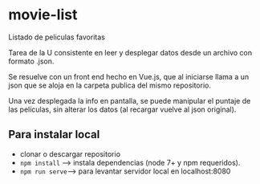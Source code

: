 # movie-list
Listado de peliculas favoritas

Tarea de la U consistente en leer y desplegar datos desde un archivo con formato .json.

Se resuelve con un front end hecho en Vue.js, que al iniciarse llama a un json que se aloja en la carpeta publica del mismo repositorio.

Una vez desplegada la info en pantalla, se puede manipular el puntaje de las películas, sin alterar los datos (al recargar vuelve al json original).

## Para instalar local
* clonar o descargar repositorio
* `npm install` --> instala dependencias (node 7+ y npm requeridos).
* `npm run serve`--> para levantar servidor local en localhost:8080
